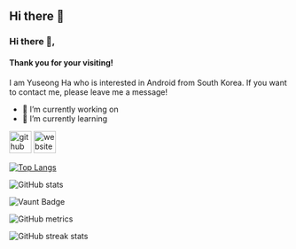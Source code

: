 ## Hi there 👋

### Hi there 👋,  
#### Thank you for your visiting!
I am Yuseong Ha who is interested in Android from South Korea.
If you want to contact me, please leave me a message!

- 🔭 I’m currently working on   
- 🌱 I’m currently learning   


[<img src='https://cdn.jsdelivr.net/npm/simple-icons@3.0.1/icons/github.svg' alt='github' height='40'>](https://github.com/https://github.com/YSLennon)  [<img src='https://cdn.jsdelivr.net/npm/simple-icons@3.0.1/icons/icloud.svg' alt='website' height='40'>](https://itwillbeadded)  

[![Top Langs](https://github-readme-stats.vercel.app/api/top-langs/?username=https://github.com/YSLennon)](https://github.com/anuraghazra/github-readme-stats)

![GitHub stats](https://github-readme-stats.vercel.app/api?username=https://github.com/YSLennon&show_icons=true)  

![Vaunt Badge](https://api.vaunt.dev/v1/github/entities/https://github.com/YSLennon/contributions?format=svg&private=false)  

![GitHub metrics](https://metrics.lecoq.io/https://github.com/YSLennon)  

![GitHub streak stats](https://streak-stats.demolab.com/?user=https://github.com/YSLennon)  


<!--
**YSLennon/YSLennon** is a ✨ _special_ ✨ repository because its `README.md` (this file) appears on your GitHub profile.

Here are some ideas to get you started:

- 👯 I’m looking to collaborate on ...
- 🤔 I’m looking for help with ...
- 💬 Ask me about ...
- 📫 How to reach me: ...
- 😄 Pronouns: ...
- ⚡ Fun fact: ...
-->
